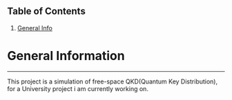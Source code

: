 ## Table of Contents
1. [General Info](#general-info)
# General Information
***
This project is a simulation of free-space QKD(Quantum Key Distribution), for a University project i am currently working on.

